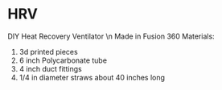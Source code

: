 # HRV
DIY Heat Recovery Ventilator
\n Made in Fusion 360
Materials:
1. 3d printed pieces
2. 6 inch Polycarbonate tube
3. 4 inch duct fittings
4. 1/4 in diameter straws about 40 inches long

